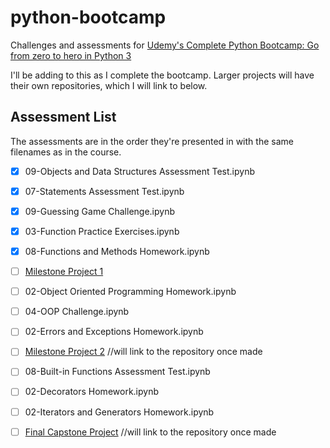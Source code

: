 # python-bootcamp
Challenges and assessments for [Udemy's Complete Python Bootcamp: Go from zero to hero in Python 3](https://www.udemy.com/complete-python-bootcamp/)

I'll be adding to this as I complete the bootcamp. Larger projects will have their own repositories, which I will link to below.

## Assessment List
The assessments are in the order they're presented in with the same filenames as in the course.

- [x] 09-Objects and Data Structures Assessment Test.ipynb

- [x] 07-Statements Assessment Test.ipynb

- [x] 09-Guessing Game Challenge.ipynb

- [x] 03-Function Practice Exercises.ipynb

- [x] 08-Functions and Methods Homework.ipynb

- [ ] [Milestone Project 1](https://github.com/kjschmidt913/milestone-one)

- [ ] 02-Object Oriented Programming Homework.ipynb

- [ ] 04-OOP Challenge.ipynb

- [ ] 02-Errors and Exceptions Homework.ipynb

- [ ] [Milestone Project 2](https://github.com/kjschmidt913/python-bootcamp) //will link to the repository once made

- [ ] 08-Built-in Functions Assessment Test.ipynb

- [ ] 02-Decorators Homework.ipynb

- [ ] 02-Iterators and Generators Homework.ipynb

- [ ] [Final Capstone Project](https://github.com/kjschmidt913/python-bootcamp) //will link to the repository once made  
